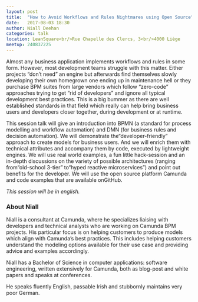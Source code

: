 ```yaml
---
layout: post
title:  "How to Avoid Workflows and Rules Nightmares using Open Source"
date:   2017-08-03 18:30
author: Niall Deehan
categories: talk
location: LeanSquare<br/>Rue Chapelle des Clercs, 3<br/>4000 Liège
meetup: 240837225
---
```


Almost any business application implements workflows and rules in some form. However, most development teams struggle with this matter. Either projects “don’t need” an engine but afterwards find themselves slowly developing their own homegrown one ending up in maintenance hell or they purchase BPM suites from large vendors which follow “zero-code” approaches trying to get “rid of developers” and ignore all typical development best practices. This is a big bummer as there are well established standards in that field which really can help bring business users and developers closer together, during development or at runtime.
 
This session talk will give an introduction into BPMN (a standard for process modelling and workflow automation) and DMN (for business rules and decision automation). We will demonstrate the“developer-friendly” approach to create models for business users. And we will enrich them with technical attributes and accompany them by code, executed by lightweight engines.
We will use real world examples, a fun little hack-session and an in-depth discussions on the variety of possible architectures (ranging from“old-school 3-tier” to“hyped reactive microservices”) and point out benefits for the developer.
We will use the open source platform Camunda and code examples that are available onGitHub.
 
_This session will be in english._

### About Niall

Niall is a consultant at Camunda, where he specializes liaising with developers and technical analysts who are working on Camunda BPM projects. His particular focus is on helping customers to produce models which align with Camunda’s best practices. This includes helping customers understand the modeling options available for their use case and providing advice and examples accordingly.

Niall has a Bachelor of Science in computer applications: software engineering, written extensively for Camunda, both as blog-post and white papers and speaks at conferences. 

He speaks fluently English, passable Irish and stubbornly maintains very poor German.

